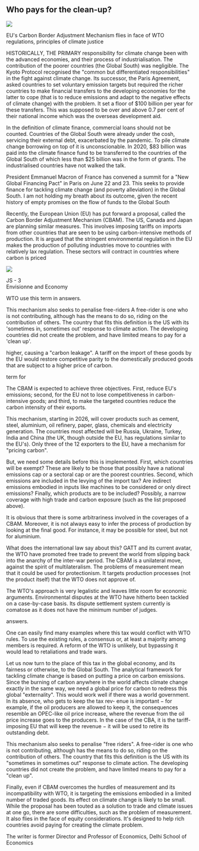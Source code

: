 ## Who pays for the clean-up?

![](_page_0_Picture_1.jpeg)

EU's Carbon Border Adjustment Mechanism flies in face of WTO regulations, principles of climate justice

HISTORICALLY, THE PRIMARY responsibility for climate change been with the advanced economies, and their process of industrialisation. The contribution of the poorer countries (the Global South) was negligible. The Kyoto Protocol recognised the "common but differentiated responsibilities" in the fight against climate change. Its successor, the Paris Agreement, asked countries to set voluntary emission targets but required the richer countries to make financial transfers to the developing economies for the latter to cope (that is to reduce emissions and adapt to the negative effects of climate change) with the problem. It set a floor of \$100 billion per year for these transfers. This was supposed to be over and above 0.7 per cent of their national income which was the overseas development aid.

In the definition of climate finance, commercial loans should not be counted. Countries of the Global South were already under the cosh, servicing their external debt, exacerbated by the pandemic. To pile climate change borrowing on top of it is unconscionable. In 2020, \$83 billion was paid into the climate finance fund to be transferred to the countries of the Global South of which less than \$25 billion was in the form of grants. The industrialised countries have not walked the talk.

President Emmanuel Macron of France has convened a summit for a "New Global Financing Pact" in Paris on June 22 and 23. This seeks to provide finance for tackling climate change (and poverty alleviation) in the Global South. I am not holding my breath about its outcome, given the recent history of empty promises on the flow of funds to the Global South

Recently, the European Union (EU) has put forward a proposal, called the Carbon Border Adjustment Mechanism (CBAM). The US, Canada and Japan are planning similar measures. This involves imposing tariffs on imports from other countries that are seen to be using carbon-intensive methods of production. It is argued that the stringent environmental regulation in the EU makes the production of polluting industries move to countries with relatively lax regulation. These sectors will contract in countries where carbon is priced

![](_page_0_Picture_7.jpeg)

JS - 3<br>Envisionne and Economy

WTO use this term in answers.

This mechanism also seeks to penalise free-riders A free-rider is one who is not contributing, although has the means to do so, riding on the contribution of others. The country that fits this definition is the US with its 'sometimes in, sometimes out' response to climate action. The developing countries did not create the problem, and have limited means to pay for a 'clean up'.

higher, causing a "carbon leakage". A tariff on the import of these goods by the EU would restore competitive parity to the domestically produced goods that are subject to a higher price of carbon.

term for

The CBAM is expected to achieve three objectives. First, reduce EU's emissions; second, for the EU not to lose competitiveness in carbon-intensive goods; and third, to make the targeted countries reduce the carbon intensity of their exports.

This mechanism, starting in 2026, will cover products such as cement, steel, aluminium, oil refinery, paper, glass, chemicals and electricity generation. The countries most affected will be Russia, Ukraine, Turkey, India and China (the UK, though outside the EU, has regulations similar to the EU's). Only three of the 12 exporters to the EU, have a mechanism for "pricing carbon".

But, we need some details before this is implemented. First, which countries will be exempt? These are likely to be those that possibly have a national emissions cap or a sectoral cap or are the poorest countries. Second, which emissions are included in the levying of the import tax? Are indirect emissions embodied in inputs like machines to be considered or only direct emissions? Finally, which products are to be included? Possibly, a narrow coverage with high trade and carbon exposure (such as the list proposed above).

It is obvious that there is some arbitrariness involved in the coverages of a CBAM. Moreover, it is not always easy to infer the process of production by looking at the final good. For instance, it may be possible for steel, but not for aluminium.

What does the international law say about this? GATT and its current avatar, the WTO have promoted free trade to prevent the world from slipping back into the anarchy of the inter-war period. The CBAM is a unilateral move, against the spirit of multilateralism. The problems of measurement mean that it could be used for protectionism. It targets production processes (not the product itself) that the WTO does not approve of.

The WTO's approach is very legalistic and leaves little room for economic arguments. Environmental disputes at the WTO have hitherto been tackled on a case-by-case basis. Its dispute settlement system currently is comatose as it does not have the minimum number of judges.

answers.

One can easily find many examples where this tax would conflict with WTO rules. To use the existing rules, a consensus or, at least a majority among members is required. A reform of the WTO is unlikely, but bypassing it would lead to retaliations and trade wars.

Let us now turn to the place of this tax in the global economy, and its fairness or otherwise, to the Global South. The analytical framework for tackling climate change is based on putting a price on carbon emissions. Since the burning of carbon anywhere in the world affects climate change exactly in the same way, we need a global price for carbon to redress this global "externality". This would work well if there was a world government. In its absence, who gets to keep the tax rev- $\text{enue is important} - \text{for example, if the oil}$ producers are allowed to keep it, the consequences resemble an OPEC-like oil price increase, where the revenue from the oil price increase goes to the producers. In the case of the CBA, it is the tariff-imposing EU that will keep the revenue  $-$  it will be used to retire its outstanding debt.

This mechanism also seeks to penalise "free riders". A free-rider is one who is not contributing, although has the means to do so, riding on the contribution of others. The country that fits this definition is the US with its "sometimes in sometimes out" response to climate action. The developing countries did not create the problem, and have limited means to pay for a "clean up".

Finally, even if CBAM overcomes the hurdles of measurement and its incompatibility with WTO, it is targeting the emissions embodied in a limited number of traded goods. Its effect on climate change is likely to be small. While the proposal has been touted as a solution to trade and climate issues at one go, there are some difficulties, such as the problem of measurement. It also flies in the face of equity considerations. It's designed to help rich countries avoid paying for creating the climate problem.

The writer is former Director and Professor of Economics, Delhi School of Economics